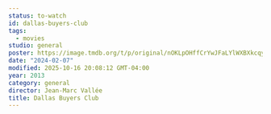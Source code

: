 ```yaml
---
status: to-watch
id: dallas-buyers-club
tags:
  - movies
studio: general
poster: https://image.tmdb.org/t/p/original/nOKLpOHffCrYwJFaLYlWXBXkcqy.jpg
date: "2024-02-07"
modified: 2025-10-16 20:08:12 GMT-04:00
year: 2013
category: general
director: Jean-Marc Vallée
title: Dallas Buyers Club
---
```

